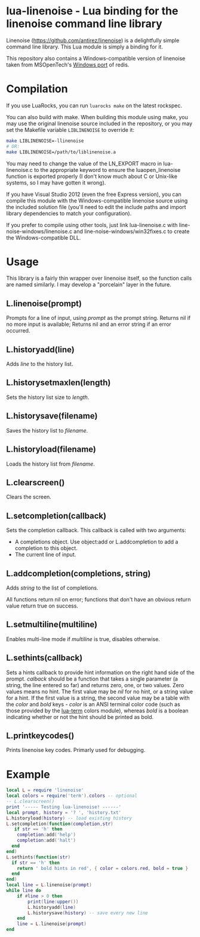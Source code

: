 # lua-linenoise - Lua binding for the linenoise command line library

Linenoise (https://github.com/antirez/linenoise) is a delightfully simple command
line library.  This Lua module is simply a binding for it.

This repository also contains a Windows-compatible version of linenoise taken from MSOpenTech's [Windows port](https://github.com/MSOpenTech/redis) of redis.

# Compilation

If you use LuaRocks, you can run `luarocks make` on the latest rockspec.

You can also build with make. When building this module using make, you may use the original linenoise source included in
the repository, or you may set the Makefile variable `LIBLINENOISE` to override
it:

```sh
make LIBLINENOISE=-llinenoise
# OR:
make LIBLINENOISE=/path/to/liblinenoise.a
```

You may need to change the value of the LN_EXPORT macro in lua-linenoise.c to the appropriate keyword to ensure the luaopen_linenoise function is exported properly (I don't know much about C or Unix-like systems, so I may have gotten it wrong).

If you have Visual Studio 2012 (even the free Express version), you can compile this module with the Windows-compatible linenoise source using the included solution file (you'll need to edit the include paths and import library dependencies to match your configuration).

If you prefer to compile using other tools, just link lua-linenoise.c with line-noise-windows/linenoise.c and line-noise-windows/win32fixes.c to create the Windows-compatible DLL.

# Usage

This library is a fairly thin wrapper over linenoise itself, so the function calls
are named similarly.  I may develop a "porcelain" layer in the future.

## L.linenoise(prompt)

Prompts for a line of input, using *prompt* as the prompt string.  Returns nil if
no more input is available; Returns nil and an error string if an error occurred.

## L.historyadd(line)

Adds *line* to the history list.

## L.historysetmaxlen(length)

Sets the history list size to *length*.

## L.historysave(filename)

Saves the history list to *filename*.

## L.historyload(filename)

Loads the history list from *filename*.

## L.clearscreen()

Clears the screen.

## L.setcompletion(callback)

Sets the completion callback.  This callback is called with two arguments:

  * A completions object.  Use object:add or L.addcompletion to add a completion to this object.
  * The current line of input.

## L.addcompletion(completions, string)

Adds *string* to the list of completions.

All functions return nil on error; functions that don't have an obvious return value
return true on success.

## L.setmultiline(multiline)

Enables multi-line mode if *multiline* is true, disables otherwise.

## L.sethints(callback)

Sets a hints callback to provide hint information on the right hand side of the
prompt.  *calback* should be a function that takes a single parameter (a
string, the line entered so far) and returns zero, one, or two values.  Zero
values means no hint.  The first value may be *nil* for no hint, or a string
value for a hint.  If the first value is a string, the second value may be a table
with the *color* and *bold* keys - *color* is an ANSI terminal color code (such as
those provided by the [lua-term](https://luarocks.org/modules/hoelzro/lua-term) colors
module), whereas *bold* is a boolean indicating whether or not the hint should be printed
as bold.

## L.printkeycodes()

Prints linenoise key codes.  Primarly used for debugging.

# Example

```lua
local L = require 'linenoise'
local colors = require('term').colors -- optional
-- L.clearscreen()
print '----- Testing lua-linenoise! ------'
local prompt, history = '? ', 'history.txt'
L.historyload(history) -- load existing history
L.setcompletion(function(completion,str)
   if str == 'h' then
    completion:add('help')
    completion:add('halt')
  end
end)
L.sethints(function(str)
  if str == 'h' then
    return ' bold hints in red', { color = colors.red, bold = true }
  end
end)
local line = L.linenoise(prompt)
while line do
    if #line > 0 then
        print(line:upper())
        L.historyadd(line)
        L.historysave(history) -- save every new line
    end
    line = L.linenoise(prompt)
end
```
